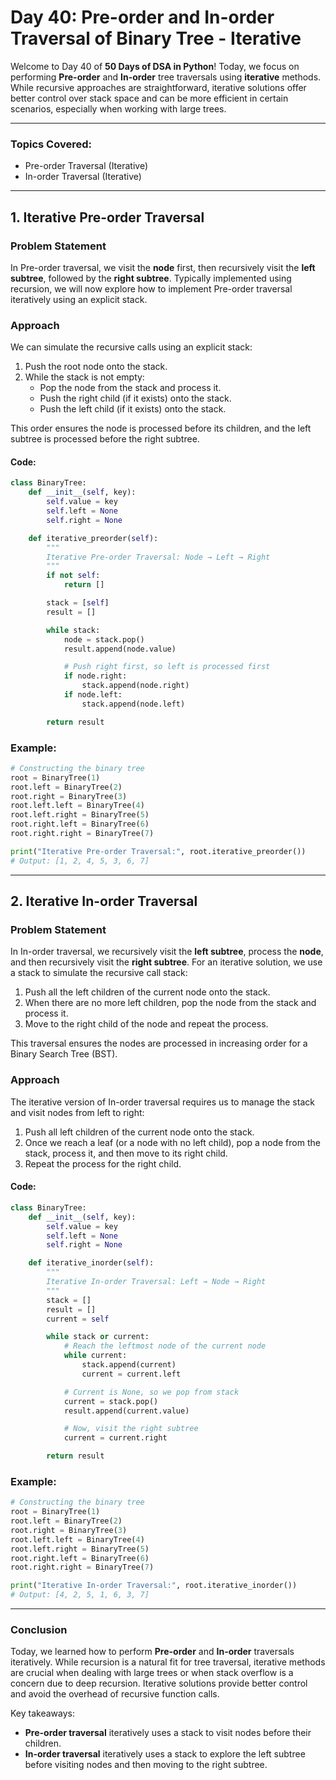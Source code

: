 # **Day 40: Pre-order and In-order Traversal of Binary Tree - Iterative**

Welcome to Day 40 of **50 Days of DSA in Python**! Today, we focus on performing **Pre-order** and **In-order** tree traversals using **iterative** methods. While recursive approaches are straightforward, iterative solutions offer better control over stack space and can be more efficient in certain scenarios, especially when working with large trees.

---

### **Topics Covered:**
- Pre-order Traversal (Iterative)  
- In-order Traversal (Iterative)  

---

## **1. Iterative Pre-order Traversal**

### **Problem Statement**  
In Pre-order traversal, we visit the **node** first, then recursively visit the **left subtree**, followed by the **right subtree**. Typically implemented using recursion, we will now explore how to implement Pre-order traversal iteratively using an explicit stack.

### **Approach**

We can simulate the recursive calls using an explicit stack:
1. Push the root node onto the stack.
2. While the stack is not empty:
   - Pop the node from the stack and process it.
   - Push the right child (if it exists) onto the stack.
   - Push the left child (if it exists) onto the stack.

This order ensures the node is processed before its children, and the left subtree is processed before the right subtree.

#### **Code:**
```python
class BinaryTree:
    def __init__(self, key):
        self.value = key
        self.left = None
        self.right = None

    def iterative_preorder(self):
        """
        Iterative Pre-order Traversal: Node → Left → Right
        """
        if not self:
            return []

        stack = [self]
        result = []

        while stack:
            node = stack.pop()
            result.append(node.value)

            # Push right first, so left is processed first
            if node.right:
                stack.append(node.right)
            if node.left:
                stack.append(node.left)

        return result
```

### **Example:**
```python
# Constructing the binary tree
root = BinaryTree(1)
root.left = BinaryTree(2)
root.right = BinaryTree(3)
root.left.left = BinaryTree(4)
root.left.right = BinaryTree(5)
root.right.left = BinaryTree(6)
root.right.right = BinaryTree(7)

print("Iterative Pre-order Traversal:", root.iterative_preorder())  
# Output: [1, 2, 4, 5, 3, 6, 7]
```

---

## **2. Iterative In-order Traversal**

### **Problem Statement**  
In In-order traversal, we recursively visit the **left subtree**, process the **node**, and then recursively visit the **right subtree**. For an iterative solution, we use a stack to simulate the recursive call stack:
1. Push all the left children of the current node onto the stack.
2. When there are no more left children, pop the node from the stack and process it.
3. Move to the right child of the node and repeat the process.

This traversal ensures the nodes are processed in increasing order for a Binary Search Tree (BST).

### **Approach**

The iterative version of In-order traversal requires us to manage the stack and visit nodes from left to right:
1. Push all left children of the current node onto the stack.
2. Once we reach a leaf (or a node with no left child), pop a node from the stack, process it, and then move to its right child.
3. Repeat the process for the right child.

#### **Code:**
```python
class BinaryTree:
    def __init__(self, key):
        self.value = key
        self.left = None
        self.right = None

    def iterative_inorder(self):
        """
        Iterative In-order Traversal: Left → Node → Right
        """
        stack = []
        result = []
        current = self

        while stack or current:
            # Reach the leftmost node of the current node
            while current:
                stack.append(current)
                current = current.left

            # Current is None, so we pop from stack
            current = stack.pop()
            result.append(current.value)

            # Now, visit the right subtree
            current = current.right

        return result
```

### **Example:**
```python
# Constructing the binary tree
root = BinaryTree(1)
root.left = BinaryTree(2)
root.right = BinaryTree(3)
root.left.left = BinaryTree(4)
root.left.right = BinaryTree(5)
root.right.left = BinaryTree(6)
root.right.right = BinaryTree(7)

print("Iterative In-order Traversal:", root.iterative_inorder())  
# Output: [4, 2, 5, 1, 6, 3, 7]
```

---

### **Conclusion**

Today, we learned how to perform **Pre-order** and **In-order** traversals iteratively. While recursion is a natural fit for tree traversal, iterative methods are crucial when dealing with large trees or when stack overflow is a concern due to deep recursion. Iterative solutions provide better control and avoid the overhead of recursive function calls.

Key takeaways:
- **Pre-order traversal** iteratively uses a stack to visit nodes before their children.
- **In-order traversal** iteratively uses a stack to explore the left subtree before visiting nodes and then moving to the right subtree.